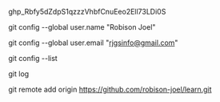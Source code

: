 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


git config --global user.name "Robison Joel"


git config --global user.email "rjgsinfo@gmail.com"

git config --list

git log

git remote add origin https://github.com/robison-joel/learn.git